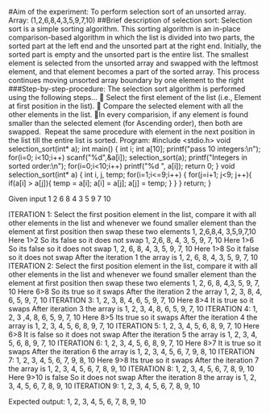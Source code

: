 #Aim of the experiment:
To perform selection  sort of an unsorted  array. 
Array: (1,2,6,8,4,3,5,9,7,10)
##Brief description of selection sort:
Selection sort is a simple sorting algorithm. This sorting algorithm is an in-place comparison-based algorithm in which the list is divided into two parts, the sorted part at the left end and the unsorted part at the right end. Initially, the sorted part is empty and the unsorted part is the entire list.
The smallest element is selected from the unsorted array and swapped with the leftmost element, and that element becomes a part of the sorted array. This process continues moving unsorted array boundary by one element to the right
###Step-by-step-procedure:
The selection sort algorithm is performed using the following steps...
 Select the first element of the list (i.e., Element at first position in the list).
 Compare the selected element with all the other elements in the list.
In every comparision, if any element is found smaller than the selected element (for Ascending order), then both are swapped.
             Repeat the same procedure with element in the next position in the list till the entire list is sorted.
Program:
#include <stdio.h>
void selection_sort(int* a);
int main()
{
    int i;
    int a[10];
    printf("pass 10 integers:\n");
    for(i=0; i<10;i++)
    scanf("%d",&a[i]);
    selection_sort(a);
    printf("Integers in sorted order:\n");
    for(i=0;i<10;i++)
    printf("%d  ", a[i]);
    return 0;
}
void selection_sort(int* a)
{
    int i, j, temp;
    for(i=1;i<=9;i++)
    {
       for(j=i+1; j<9; j++){
           if(a[i] > a[j]){
               temp = a[i];
               a[i] = a[j];
               a[j] = temp;
           }
       } 
    }
    return;
}
 
Given input
  1	  2	  6	  8	  4	   3	  5	  9 	  7	 10


ITERATION 1:
Select the first position element in the list, compare it with all other elements in the list and whenever we found smaller element than the element at first position then swap these two elements
1, 2,6,8,4, 3,5,9,7,10
Here 1>2 
So its false so it does not swap
1, 2,6, 8, 4, 3, 5, 9, 7, 10
Here 1>6
So its false so it does not swap
1, 2, 6, 8, 4, 3, 5, 9, 7, 10
Here 1>8 
So it false so it does not swap
After the iteration 1 the array is
1, 2, 6, 8, 4, 3, 5, 9, 7, 10
ITERATION 2:
Select the first position element in the list, compare it with all other elements in the list and whenever we found smaller element than the element at first position then swap these two elements
1, 2,  6, 8, 4,3, 5, 9, 7, 10
Here  6>8 
So its true so it swaps 
After the iteration 2 the array
1, 2, 3, 8, 4, 6, 5, 9, 7, 10
ITERATION 3:
1, 2, 3, 8, 4, 6, 5, 9, 7, 10
Here 8>4
It is true so it swaps
After iteration 3 the array is 
1, 2, 3, 4, 8, 6, 5, 9, 7, 10
ITERATION 4:
1, 2, 3 ,4, 8, 6, 5, 9, 7, 10
Here 8>5
Its true so it swaps 
After  the iteration 4 the array is 
1, 2, 3, 4, 5, 6, 8, 9, 7, 10
ITERATION 5:
1, 2, 3, 4, 5, 6, 8, 9, 7, 10
Here 6>8
It is false so it does not swap
After the iteration 5 the array is
1, 2, 3, 4, 5, 6, 8, 9, 7, 10
ITERATION 6:
1, 2, 3, 4, 5, 6, 8, 9, 7, 10
Here 8>7
It is true so it swaps
After the iteration 6 the array is 
1, 2, 3, 4, 5, 6, 7, 9, 8, 10
ITERATION 7:
1, 2, 3, 4, 5, 6, 7, 9, 8, 10
Here 9>8
Its true so it swaps
After the iteration 7 the array is
1, 2, 3, 4, 5, 6, 7, 8, 9, 10
ITERATION 8:
1, 2, 3, 4, 5, 6, 7, 8, 9, 10
Here 9>10 is false 
So it does not swap
After the iteration 8 the array is 
1, 2, 3, 4, 5, 6, 7, 8, 9, 10
ITERATION 9:
1, 2, 3, 4, 5, 6, 7, 8, 9, 10

Expected output:
1, 2, 3, 4, 5, 6, 7, 8, 9, 10



